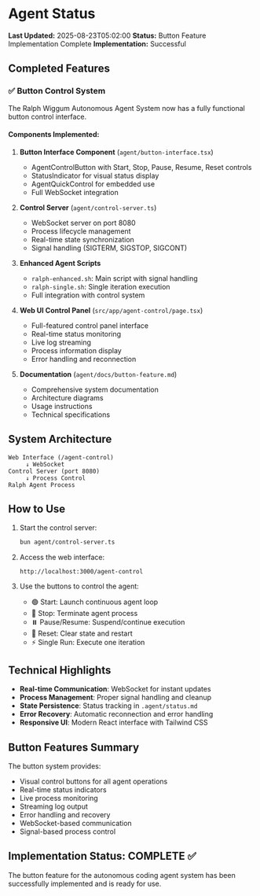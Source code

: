 # Agent Status

**Last Updated:** 2025-08-23T05:02:00
**Status:** Button Feature Implementation Complete
**Implementation:** Successful

## Completed Features

### ✅ Button Control System
The Ralph Wiggum Autonomous Agent System now has a fully functional button control interface.

#### Components Implemented:

1. **Button Interface Component** (`agent/button-interface.tsx`)
   - AgentControlButton with Start, Stop, Pause, Resume, Reset controls
   - StatusIndicator for visual status display
   - AgentQuickControl for embedded use
   - Full WebSocket integration

2. **Control Server** (`agent/control-server.ts`)
   - WebSocket server on port 8080
   - Process lifecycle management
   - Real-time state synchronization
   - Signal handling (SIGTERM, SIGSTOP, SIGCONT)

3. **Enhanced Agent Scripts**
   - `ralph-enhanced.sh`: Main script with signal handling
   - `ralph-single.sh`: Single iteration execution
   - Full integration with control system

4. **Web UI Control Panel** (`src/app/agent-control/page.tsx`)
   - Full-featured control panel interface
   - Real-time status monitoring
   - Live log streaming
   - Process information display
   - Error handling and reconnection

5. **Documentation** (`agent/docs/button-feature.md`)
   - Comprehensive system documentation
   - Architecture diagrams
   - Usage instructions
   - Technical specifications

## System Architecture

```
Web Interface (/agent-control)
     ↓ WebSocket
Control Server (port 8080)
     ↓ Process Control
Ralph Agent Process
```

## How to Use

1. Start the control server:
   ```bash
   bun agent/control-server.ts
   ```

2. Access the web interface:
   ```
   http://localhost:3000/agent-control
   ```

3. Use the buttons to control the agent:
   - 🟢 Start: Launch continuous agent loop
   - 🔴 Stop: Terminate agent process
   - ⏸️ Pause/Resume: Suspend/continue execution
   - 🔄 Reset: Clear state and restart
   - ⚡ Single Run: Execute one iteration

## Technical Highlights

- **Real-time Communication**: WebSocket for instant updates
- **Process Management**: Proper signal handling and cleanup
- **State Persistence**: Status tracking in `.agent/status.md`
- **Error Recovery**: Automatic reconnection and error handling
- **Responsive UI**: Modern React interface with Tailwind CSS

## Button Features Summary

The button system provides:
- Visual control buttons for all agent operations
- Real-time status indicators
- Live process monitoring
- Streaming log output
- Error handling and recovery
- WebSocket-based communication
- Signal-based process control

## Implementation Status: COMPLETE ✅

The button feature for the autonomous coding agent system has been successfully implemented and is ready for use.